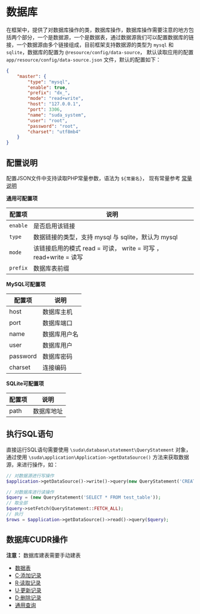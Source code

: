 # 数据库

在框架中，提供了对数据库操作的类，数据库操作，数据库操作需要注意的地方包括两个部分，一个是数据源，一个是数据表，通过数据源我们可以配置数据库的链接，一个数据源由多个链接组成，目前框架支持数据源的类型为 `mysql` 和 `sqlite`，数据库的配置为 `@resource/config/data-source`， 默认读取应用的配置 `app/resource/config/data-source.json` 文件，默认的配置如下：


```json
{
    "master": {
        "type": "mysql",
        "enable": true,
        "prefix": "dx_",
        "mode": "read+write",
        "host": "127.0.0.1",
        "port": 3306,
        "name": "suda_system",
        "user": "root",
        "password": "root",
        "charset": "utf8mb4"
    }
}
```
 

## 配置说明

配置JSON文件中支持读取PHP常量参数，语法为 `${常量名}`， 现有常量参考 [常量说明](06-constant.html)


**通用可配置项**

| 配置项 | 说明 |
|-------|------|
| `enable` |是否启用该链接 |
| `type` | 数据链接的类型，支持 mysql 与 sqlite，默认为 mysql |
| `mode` | 该链接启用的模式 read = 可读， write = 可写 ，read+write = 读写 |
| `prefix` | 数据库表前缀 |

**MySQL可配置项**

| 配置项 | 说明 |
|-------|------|
| host | 数据库主机 | 
| port | 数据库端口 |
| name | 数据库用户名 |
| user | 数据库用户 |
| password | 数据库密码 |
| charset | 连接编码 |

**SQLite可配置项**

| 配置项 | 说明 |
|-------|------|
| path | 数据库地址 | 


## 执行SQL语句

直接运行SQL语句需要使用 `\suda\database\statement\QueryStatement` 对象，通过使用 `\suda\application\Application->getDataSource()`
方法来获取数据源，来进行操作，如：

```php
// 对数据源进行写操作
$application->getDataSource()->write()->query(new QueryStatement('CREATE DATABASE test_demo'));

// 对数据库进行读操作
$query = (new QueryStatement('SELECT * FROM test_table'));
// 取全部
$query->setFetch(QueryStatement::FETCH_ALL);
// 执行
$rows = $application->getDataSource()->read()->query($query);
```


## 数据库CUDR操作

**注意：** 数据库建表需要手动建表

- [数据表](05-database.table.html)
- [C·添加记录](05-database.create.html)
- [R·读取记录](05-database.read.html)
- [U·更新记录](05-database.update.html)
- [D·删除记录](05-database.delete.html)
- [通用查询](05-database.query.html)

